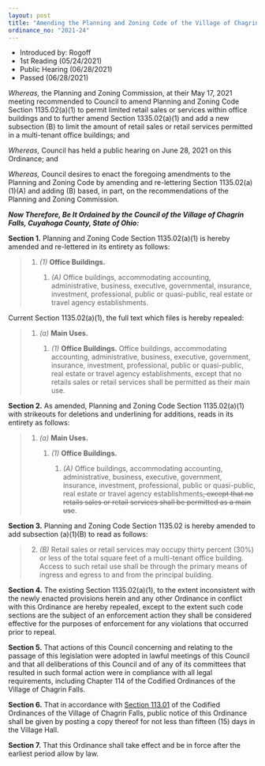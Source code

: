 ```yaml
---
layout: post
title: "Amending the Planning and Zoning Code of the Village of Chagrin Falls and Amending Section 1135.02(a)(1) and Adding New Section 1135.02(a)(1)(B)"
ordinance_no: "2021-24"
---
```


- Introduced by: Rogoff
- 1st Reading (05/24/2021)
- Public Hearing (06/28/2021)
- Passed (06/28/2021)

_Whereas,_ the Planning and Zoning Commission, at their May 17, 2021 meeting
recommended to Council to amend Planning and Zoning Code Section 1135.02(a)(1)
to permit limited retail sales or services within office buildings and to
further amend Section 1335.02(a)(1) and add a new subsection (B) to limit the
amount of retail sales or retail services permitted in a multi-tenant office
buildings; and

_Whereas,_ Council has held a public hearing on June 28, 2021 on this Ordinance;
and

_Whereas,_ Council desires to enact the foregoing amendments to the Planning and
Zoning Code by amending and re-lettering Section 1135.02(a)(1)(A) and adding (B)
based, in part, on the recommendations of the Planning and Zoning Commission.

**_Now Therefore, Be It Ordained by the Council of the Village of Chagrin Falls,
Cuyahoga County, State of Ohio:_**

**Section 1.** Planning and Zoning Code Section 1135.02(a)(1) is hereby amended
and re-lettered in its entirety as follows:

> 1. _(1)_ **Office Buildings.**
>
>     1. _(A)_ Office buildings, accommodating accounting, administrative,
>     business, executive, governmental, insurance, investment, professional,
>     public or quasi-public, real estate or travel agency establishments.

Current Section 1135.02(a)(1), the full text which files is hereby repealed:

> 1. _(a)_ **Main Uses.**
>
>     1. _(1)_ **Office Buildings.** Office buildings, accommodating accounting,
>     administrative, business, executive, government, insurance, investment,
>     professional, public or quasi-public, real estate or travel agency
>     establishments, except that no retails sales or retail services shall be
>     permitted as their main use.

**Section 2.** As amended, Planning and Zoning Code Section 1135.02(a)(1) with
strikeouts for deletions and underlining for additions, reads in its entirety as
follows:

> 1. _(a)_ **Main Uses.**
>
>     1. _(1)_ **Office Buildings.**
>
>         1. _(A)_ Office buildings, accommodating accounting, administrative,
>         business, executive, government, insurance, investment, professional,
>         public or quasi-public, real estate or travel agency
>         establishments<del>, except that no retails sales or retail services
>         shall be permitted as a main use</del>.

**Section 3.** Planning and Zoning Code Section 1135.02 is hereby amended to add
subsection (a)(1)(B) to read as follows:

> 2. _(B)_ Retail sales or retail services may occupy thirty percent (30%) or
> less of the total square feet of a multi-tenant office building. Access to
> such retail use shall be through the primary means of ingress and egress to
> and from the principal building.

**Section 4.** The existing Section 1135.02(a)(1), to the extent inconsistent
with the newly enacted provisions herein and any other Ordinance in conflict
with this Ordinance are hereby repealed, except to the extent such code sections
are the subject of an enforcement action they shall be considered effective for
the purposes of enforcement for any violations that occurred prior to repeal.

**Section 5.** That actions of this Council concerning and relating to the
passage of this legislation were adopted in lawful meetings of this Council and
that all deliberations of this Council and of any of its committees that
resulted in such formal action were in compliance with all legal requirements,
including Chapter 114 of the Codified Ordinances of the Village of Chagrin
Falls.

**Section 6.** That in accordance with [Section 113.01][] of the Codified
Ordinances of the Village of Chagrin Falls, public notice of this Ordinance
shall be given by posting a copy thereof for not less than fifteen (15) days in
the Village Hall.

**Section 7.** That this Ordinance shall take effect and be in force after the
earliest period allow by law.

[Section 113.01]:</chapters/chapter-113-ordinances-and-resolutions/#11301-publication-and-posting>
